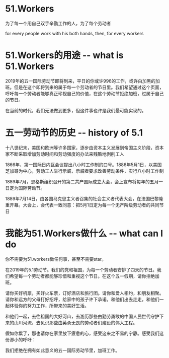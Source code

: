# 51.Workers
为了每一个用自己双手辛勤工作的人，为了每个劳动者

for every people work with his both hands, then, for every workers

# 51.Workers的用途      --  what is 51.Workers

2019年的五一国际劳动节即将到来，平日的你或许996的工作，或许白加黑的加班。但是在这个即将到来的属于每一个劳动者的节日里。我们希望通过这个页面，呼吁每一个劳动者能够真正珍视自己的价值，在这个劳动节拒绝加班，过属于自己的节日。

在当前的时代，我们无法做到更多，但这件事也许是我们最可能实现的。

# 五一劳动节的历史       --  history of 5.1 

十八世纪末，美国和欧洲等许多国家，逐步由资本主义发展到帝国主义阶段，资本家不断采取增加劳动时间和劳动强度的办法来残酷地剥削工人

1866年，第一国际日内瓦会议提出八小时工作制的口号。1886年5月1日，以美国芝加哥为中心，劳动工人举行示威，示威者要求改善劳动条件，实行八小时工作制

1889年7月，恩格斯组织召开的第二共产国际成立大会，会上宣布将每年的五月一日定为国际劳动节。

1889年7月14日，由各国马克思主义者召集的社会主义者代表大会，在法国巴黎隆重开幕。大会上，会代表一致同意：把5月1日定为每一个无产阶级劳动者的共同节日

# 我能为51.Workers做什么      --  what can I do

你不需要为51.workers做任何事，甚至不需要star。

在2019年的5.1劳动节。我们的党和祖国，为每一个劳动者安排了四天的节日。我们希望每一个劳动者都能够珍惜和重视这个节日。在这个五一假期，请你拒绝加班。

请你买好机票，买好火车票，订好酒店和旅行团。请你和爱人相约，和朋友相聚。请你和远方的父母打好招呼，给家中的孩子许下承诺。和他们出去走走，和他们一起体验你的努力工作，所带来的美好生活。

和他们一起，去往祖国的大好河山，去游历那些由勤劳勇敢的中国人民世代守护下来的山川河流，去见识那些由英勇无畏的劳动者们建设的伟大工程。

假如你累了，那也请你在家里放下疲惫的心，感受这来之不易的宁静。感受我们这份渺小的呼吁：

我们拒绝在拥有如此意义的五一国际劳动节里，加班工作。

